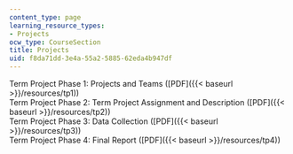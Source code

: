 ```yaml
---
content_type: page
learning_resource_types:
- Projects
ocw_type: CourseSection
title: Projects
uid: f8da71dd-3e4a-55a2-5885-62eda4b947df
---
```


Term Project Phase 1: Projects and Teams ([PDF]({{< baseurl >}}/resources/tp1))  
Term Project Phase 2: Term Project Assignment and Description ([PDF]({{< baseurl >}}/resources/tp2))  
Term Project Phase 3: Data Collection ([PDF]({{< baseurl >}}/resources/tp3))  
Term Project Phase 4: Final Report ([PDF]({{< baseurl >}}/resources/tp4))